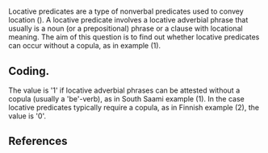 # [](ParameterTable?__template__=property.md&property=Name#cldf:UT047)

Locative predicates are a type of nonverbal predicates used to convey location ([](Source?ref&with_internal_ref_link#cldf:dryer_np1_2007)). 
A locative predicate involves a locative adverbial phrase that usually is a noun (or a prepositional) phrase or a clause with locational meaning. The aim of this question is to find out whether locative predicates can occur without a copula, as in example (1).

[](ExampleTable?example_id=1&with_internal_ref_link#cldf:UT047-1)

## Coding.

 The value is '1' if locative adverbial phrases can be attested without a copula (usually a 'be'-verb), as in South Saami example (1). In the case locative predicates typically require a copula, as in Finnish example (2), the value is '0'.  

[](ExampleTable?example_id=2&with_internal_ref_link#cldf:UT047-2)

## References

[](Source?cited_only#cldf:__all__)
